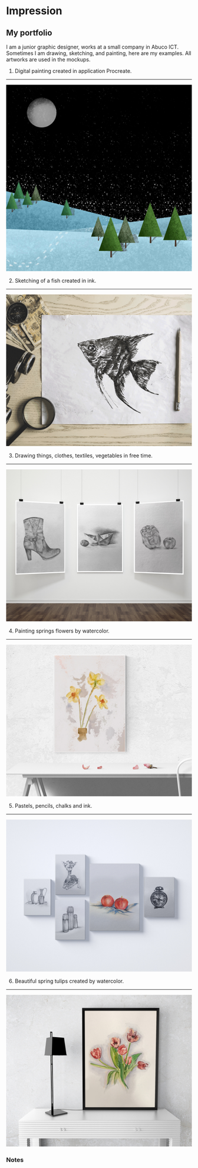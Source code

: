 # Impression

## My portfolio

I am a junior graphic designer, works at a small company in Abuco ICT. Sometimes I am drawing, sketching, and painting, here are my examples. All artworks are used in the mockups.

1. Digital painting created in application Procreate.
---
![image](00-composition/img/1.jpg)

2. Sketching of a fish created in ink.
---
![image](00-composition/img/2.jpg)

3. Drawing things, clothes, textiles, vegetables in free time.
---
![image](00-composition/img/3.jpg)

4. Painting springs flowers by watercolor.
---
![image](00-composition/img/4.jpg)

5. Pastels, pencils, chalks and ink.
---
![image](00-composition/img/5.jpg)

6. Beautiful spring tulips created by watercolor.
---
![image](00-composition/img/6.jpg)

### Notes

